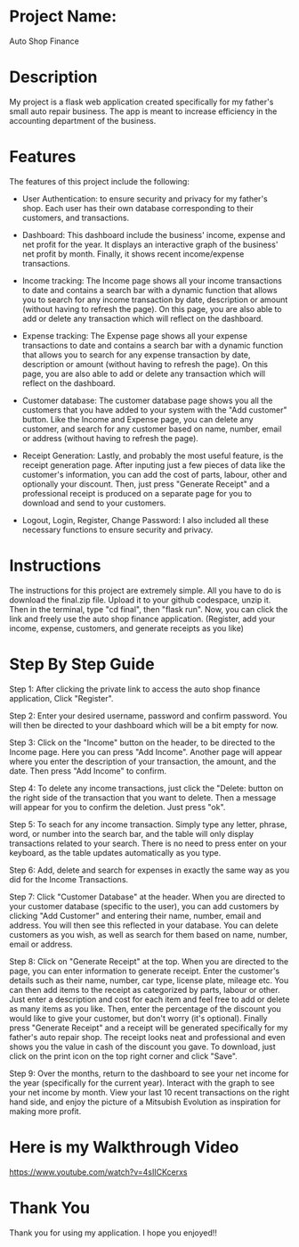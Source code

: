 # Project Name:
Auto Shop Finance

# Description
My project is a flask web application created specifically for my father's small auto repair business.
The app is meant to increase efficiency in the accounting department of the business.

# Features
The features of this project include the following:
- User Authentication: to ensure security and privacy for my father's shop. Each user has their own database
                        corresponding to their customers, and transactions.

- Dashboard: This dashboard include the business' income, expense and net profit for the year.
             It displays an interactive graph of the business' net profit by month.
             Finally, it shows recent income/expense transactions.

- Income tracking: The Income page shows all your income transactions to date and contains a search
                   bar with a dynamic function that allows you to search for any income transaction
                   by date, description or amount (without having to refresh the page). On this page,
                   you are also able to add or delete any transaction which will reflect on the dashboard.

- Expense tracking: The Expense page shows all your expense transactions to date and contains a search
                   bar with a dynamic function that allows you to search for any expense transaction
                   by date, description or amount (without having to refresh the page). On this page,
                   you are also able to add or delete any transaction which will reflect on the dashboard.

- Customer database: The customer database page shows you all the customers that you have added to your
                     system with the "Add customer" button. Like the Income and Expense page, you can
                     delete any customer, and search for any customer based on name, number, email or
                     address (without having to refresh the page).

- Receipt Generation: Lastly, and probably the most useful feature, is the receipt generation page. After
                      inputing just a few pieces of data like the customer's information, you can add the
                      cost of parts, labour, other and optionally your discount. Then, just press "Generate
                      Receipt" and a professional receipt is produced on a separate page for you to download
                      and send to your customers.

- Logout, Login, Register, Change Password: I also included all these necessary functions to ensure security and privacy.

# Instructions
The instructions for this project are extremely simple. All you have to do is download the final.zip file. Upload it to
your github codespace, unzip it. Then in the terminal, type "cd final", then "flask run". Now, you can click the link
and freely use the auto shop finance application. (Register, add your income, expense, customers, and generate receipts
as you like)

# Step By Step Guide
Step 1:
After clicking the private link to access the auto shop finance application, Click "Register".

Step 2:
Enter your desired username, password and confirm password. You will then be directed to your dashboard which will be a bit empty for now.

Step 3:
Click on the "Income" button on the header, to be directed to the Income page. Here you can press "Add Income". Another page will appear
where you enter the description of your transaction, the amount, and the date. Then press "Add Income" to confirm.

Step 4:
To delete any income transactions, just click the "Delete: button on the right side of the transaction that you want to delete. Then a message will
appear for you to confirm the deletion. Just press "ok".

Step 5:
To seach for any income transaction. Simply type any letter, phrase, word, or number into the search bar, and the table will only display transactions
related to your search. There is no need to press enter on your keyboard, as the table updates automatically as you type.

Step 6:
Add, delete and search for expenses in exactly the same way as you did for the Income Transactions.

Step 7:
Click "Customer Database" at the header. When you are directed to your customer database (specific to the user), you can add customers by clicking
"Add Customer" and entering their name, number, email and address. You will then see this reflected in your database. You can delete customers as you
wish, as well as search for them based on name, number, email or address.

Step 8:
Click on "Generate Receipt" at the top. When you are directed to the page, you can enter information to generate receipt. Enter the customer's details
such as their name, number, car type, license plate, mileage etc. You can then add items to the receipt as categorized by parts, labour or other.
Just enter a description and cost for each item and feel free to add or delete as many items as you like. Then, enter the percentage of the discount you
would like to give your customer, but don't worry (it's optional). Finally press "Generate Receipt" and a receipt will be generated specifically for my
father's auto repair shop. The receipt looks neat and professional and even shows you the value in cash of the discount you gave. To download, just click
on the print icon on the top right corner and click "Save".

Step 9:
Over the months, return to the dashboard to see your net income for the year (specifically for the current year). Interact with the graph to see your net
income by month. View your last 10 recent transactions on the right hand side, and enjoy the picture of a Mitsubish Evolution as inspiration for making more
profit.

# Here is my Walkthrough Video
https://www.youtube.com/watch?v=4sIICKcerxs

# Thank You
Thank you for using my application. I hope you enjoyed!!


